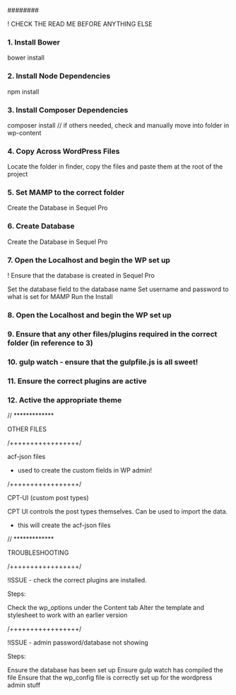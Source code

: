 ########

! CHECK THE READ ME BEFORE ANYTHING ELSE

### 1. Install Bower

bower install

### 2. Install Node Dependencies

npm install

### 3. Install Composer Dependencies

composer install	// if others needed, check and manually move into folder in wp-content

### 4. Copy Across WordPress Files

Locate the folder in finder, copy the files and paste them at the root of the project

### 5. Set MAMP to the correct folder

Create the Database in Sequel Pro

### 6. Create Database

Create the Database in Sequel Pro

### 7. Open the Localhost and begin the WP set up

! Ensure that the database is created in Sequel Pro

Set the database field to the database name
Set username and password to what is set for MAMP
Run the Install

### 8. Open the Localhost and begin the WP set up

### 9. Ensure that any other files/plugins required in the correct folder (in reference to 3)

### 10. gulp watch - ensure that the gulpfile.js is all sweet!

### 11. Ensure the correct plugins are active

### 12. Active the appropriate theme




// *************

OTHER FILES

/+++++++++++++++++/

acf-json files

- used to create the custom fields in WP admin!

/+++++++++++++++++/

CPT-UI (custom post types)

CPT UI controls the post types themselves.
Can be used to import the data.
- this will create the acf-json files


// *************

TROUBLESHOOTING

/+++++++++++++++++/

!ISSUE - check the correct plugins are installed.

Steps:

Check the wp_options under the Content tab
Alter the template and stylesheet to work with an earlier version

/+++++++++++++++++/

!ISSUE - admin password/database not showing

Steps:

Ensure the database has been set up
Ensure gulp watch has compiled the file
Ensure that the wp_config file is correctly set up for the wordpress admin stuff
